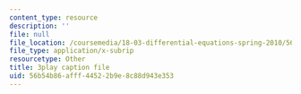 ```yaml
---
content_type: resource
description: ''
file: null
file_location: /coursemedia/18-03-differential-equations-spring-2010/56b54b86afff44522b9e8c88d943e353_UJG0f0BSX14.srt
file_type: application/x-subrip
resourcetype: Other
title: 3play caption file
uid: 56b54b86-afff-4452-2b9e-8c88d943e353
---
```

